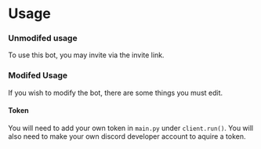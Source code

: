 # Usage
### Unmodifed usage
To use this bot, you may invite via the invite link.
### Modifed Usage
If you wish to modify the bot, there are some things you must edit.

#### Token
You will need to add your own token in `main.py` under `client.run()`. You will also need to make your own discord developer account to aquire a token.

